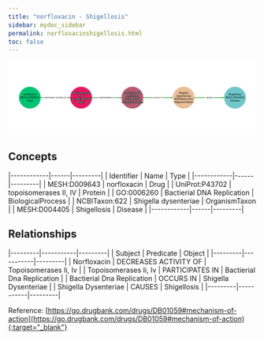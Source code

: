 ```yaml
---
title: "norfloxacin - Shigellosis"
sidebar: mydoc_sidebar
permalink: norfloxacinshigellosis.html
toc: false 
---
```


![Path Visualization](/images/norfloxacinshigellosis.png)

## Concepts

|------------|------|---------|
| Identifier | Name | Type    |
|------------|------|---------|
| MESH:D009643 | norfloxacin | Drug |
| UniProt:P43702 | topoisomerases II, IV | Protein |
| GO:0006260 | Bactierial DNA Replication | BiologicalProcess |
| NCBITaxon:622 | Shigella dysenteriae | OrganismTaxon |
| MESH:D004405 | Shigellosis | Disease |
|------------|------|---------|

## Relationships

|---------|-----------|---------|
| Subject | Predicate | Object  |
|---------|-----------|---------|
| Norfloxacin | DECREASES ACTIVITY OF | Topoisomerases Ii, Iv |
| Topoisomerases Ii, Iv | PARTICIPATES IN | Bactierial Dna Replication |
| Bactierial Dna Replication | OCCURS IN | Shigella Dysenteriae |
| Shigella Dysenteriae | CAUSES | Shigellosis |
|---------|-----------|---------|

Reference: [https://go.drugbank.com/drugs/DB01059#mechanism-of-action](https://go.drugbank.com/drugs/DB01059#mechanism-of-action){:target="_blank"}